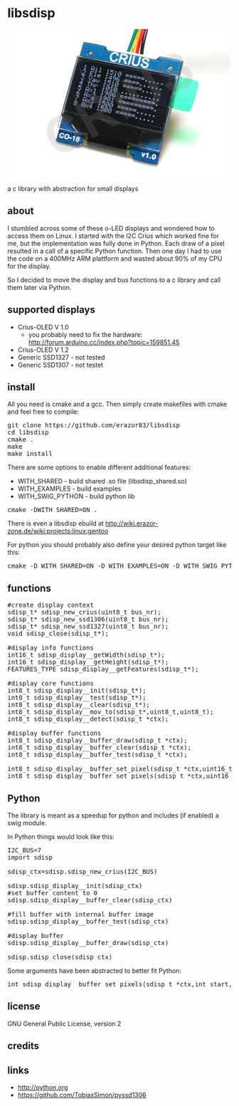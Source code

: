 libsdisp
============
![Display/Crius](doc/img/crius.jpg "Display/Crius")

a c library with abstraction for small displays

about
-------------------------
I stumbled across some of these o-LED displays and wondered how to access them on Linux. I started with the
I2C Crius which worked fine for me, but the implementation was fully done in Python. Each draw of a pixel resulted in
a call of a specific Python function. Then one day I had to use the code on a 400MHz ARM plattform and wasted about 90% of my CPU for the display. 

So I decided to move the display and bus functions to a c library and call them later via Python.


supported displays
-------------------------
  * Crius-OLED V 1.0
    * you probably need to fix the hardware: http://forum.arduino.cc/index.php?topic=159851.45
  * Crius-OLED V 1.2
  * Generic SSD1327 - not tested
  * Generic SSD1307 - not testet

install
-------------------------
All you need is cmake and a gcc. Then simply create makefiles with cmake and feel free to compile:


<pre>
git clone https://github.com/erazor83/libsdisp
cd libsdisp
cmake .
make
make install
</pre>

There are some options to enable different additional features:
  * WITH_SHARED - build shared .so file (libsdisp_shared.so)
  * WITH_EXAMPLES - build examples
  * WITH_SWIG_PYTHON - build python lib
  

<pre>
cmake -DWITH_SHARED=ON .
</pre>

There is even a libsdisp ebuild at http://wiki.erazor-zone.de/wiki:projects:linux:gentoo


For python you should probably also define your desired python target like this:
<pre>
cmake -D WITH_SHARED=ON -D WITH_EXAMPLES=ON -D WITH_SWIG_PYTHON=ON -DPYTHON_INCLUDE_DIR=$(echo /usr/include/python2*) -DPYTHON_LIBRARY=$(echo /usr/lib/libpython2.*.so) .
</pre>

functions
-------------------------
<pre>
#create display context
sdisp_t* sdisp_new_crius(uint8_t bus_nr);
sdisp_t* sdisp_new_ssd1306(uint8_t bus_nr);
sdisp_t* sdisp_new_ssd1327(uint8_t bus_nr);
void sdisp_close(sdisp_t*);

#display info functions
int16_t sdisp_display__getWidth(sdisp_t*);
int16_t sdisp_display__getHeight(sdisp_t*);
FEATURES_TYPE sdisp_display__getFeatures(sdisp_t*);

#display core functions
int8_t sdisp_display__init(sdisp_t*);
int8_t sdisp_display__test(sdisp_t*);
int8_t sdisp_display__clear(sdisp_t*);
int8_t sdisp_display__mov_to(sdisp_t*,uint8_t,uint8_t);
int8_t sdisp_display__detect(sdisp_t *ctx);

#display buffer functions
int8_t sdisp_display__buffer_draw(sdisp_t *ctx);
int8_t sdisp_display__buffer_clear(sdisp_t *ctx);
int8_t sdisp_display__buffer_test(sdisp_t *ctx);

int8_t sdisp_display__buffer_set_pixel(sdisp_t *ctx,uint16_t x, uint16_t y, uint8_t color);
int8_t sdisp_display__buffer_set_pixels(sdisp_t *ctx,uint16_t start, uint16_t len, uint8_t* color);
</pre>

Python
-------------------------
The library is meant as a speedup for python and includes (if enabled) a swig module.

In Python things would look like this:
<pre>
I2C_BUS=7
import sdisp

sdisp_ctx=sdisp.sdisp_new_crius(I2C_BUS)

sdisp.sdisp_display__init(sdisp_ctx)
#set buffer content to 0
sdisp.sdisp_display__buffer_clear(sdisp_ctx)

#fill buffer with internal buffer image
sdisp.sdisp_display__buffer_test(sdisp_ctx)

#display buffer
sdisp.sdisp_display__buffer_draw(sdisp_ctx)

sdisp.sdisp_close(sdisp_ctx)
</pre>

Some arguments have been abstracted to better fit Python:
<pre>
int sdisp_display__buffer_set_pixels(sdisp_t *ctx,int start, list pixels);
</pre>

license
-------------------------
GNU General Public License, version 2


credits
-------------------------
  
links
-------------------------
  * http://python.org
  * https://github.com/TobiasSimon/pyssd1306
